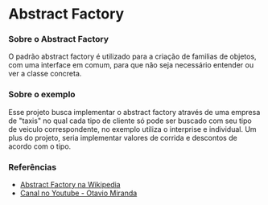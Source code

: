 # Abstract Factory

### Sobre o Abstract Factory
O padrão abstract factory é utilizado para a criação de familias de objetos, com uma interface em comum, para que não seja necessário entender ou ver a classe concreta.

### Sobre o exemplo
Esse projeto busca implementar o abstract factory através de uma empresa de "taxis" no qual cada tipo de cliente só pode ser buscado com seu tipo de veiculo correspondente, no exemplo utiliza o interprise e individual. Um plus do projeto, seria implementar valores de corrida e descontos de acordo com o tipo.

### Referências
 - [Abstract Factory na Wikipedia](https://pt.wikipedia.org/wiki/Abstract_Factory)
 - [Canal no Youtube - Otavio Miranda](https://www.youtube.com/watch?v=36SzKmNnXdM&list=RDCMUCORZcu08VQiRCKpVGHTWwAA&index=1)
